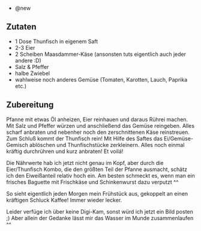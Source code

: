 - @new

## Zutaten
- 1 Dose Thunfisch in eigenem Saft
- 2-3 Eier
- 2 Scheiben Maasdammer-Käse (ansonsten tuts eigentlich auch jeder andere :D)
- Salz & Pfeffer
- halbe Zwiebel
- wahlweise noch anderes Gemüse (Tomaten, Karotten, Lauch, Paprika etc.)

## Zubereitung
Pfanne mit etwas Öl anheizen, Eier reinhauen und daraus Rührei machen. Mit Salz und Pfeffer würzen und anschließend das Gemüse reingeben. Alles scharf anbraten und nebenher noch den zerschnittenen Käse reinstreuen. Zum Schluß kommt der Thunfisch rein! Mit Hilfe des Saftes das Ei/Gemüse-Gemisch ablöschen und Thunfischstücke zerkleinern. Alles noch einmal kräftig durchrühren und kurz anbraten! Et voilá!

Die Nährwerte hab ich jetzt nicht genau im Kopf, aber durch die Eier/Thunfisch Kombo, die den größten Teil der Pfanne ausmacht, schätz ich den Eiweißanteil relativ hoch ein. Am besten schmeckt es, wenn man ein frisches Baguette mit Frischkäse und Schinkenwurst dazu verputzt ^^

So sieht eigentlich jeden Morgen mein Frühstück aus, gekoppelt an einen kräftigen Schluck Kaffee! Immer wieder lecker.

Leider verfüge ich über keine Digi-Kam, sonst würd ich jetzt ein Bild posten ;) Aber allein der Gedanke lässt mir das Wasser im Munde zusammenlaufen ^^
